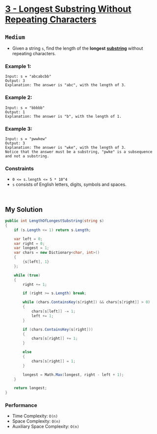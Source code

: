 [leet]: https://leetcode.com/problems/longest-substring-without-repeating-characters/
[link-substring]: https://en.wikipedia.org/wiki/Substring

# [3 - Longest Substring Without Repeating Characters][leet]

## `Medium`

- Given a string `s`, find the length of the **longest** [**substring**][link-substring] without repeating characters.

### Example 1:

```
Input: s = "abcabcbb"
Output: 3
Explanation: The answer is "abc", with the length of 3.
```

### Example 2:

```
Input: s = "bbbbb"
Output: 1
Explanation: The answer is "b", with the length of 1.
```

### Example 3:
```
Input: s = "pwwkew"
Output: 3
Explanation: The answer is "wke", with the length of 3.
Notice that the answer must be a substring, "pwke" is a subsequence and not a substring.
```

### Constraints
- `0 <= s.length <= 5 * 10^4`
- `s` consists of English letters, digits, symbols and spaces.

<br>

## My Solution

```cs
public int LengthOfLongestSubstring(string s) 
{
    if (s.Length <= 1) return s.Length;

    var left = 0;
    var right = 0;
    var longest = 1;
    var chars = new Dictionary<char, int>()
    {
        {s[left], 1}
    };

    while (true)
    {
        right += 1;

        if (right >= s.Length) break;

        while (chars.ContainsKey(s[right]) && chars[s[right]] > 0)
        {
            chars[s[left]] -= 1;
            left += 1;
        }

        if (chars.ContainsKey(s[right]))
        {
            chars[s[right]] += 1;
        }

        else
        {
            chars[s[right]] = 1;
        }

        longest = Math.Max(longest, right - left + 1);
    }

    return longest;
}
```

### Performance

- Time Complexity: ```O(n)```
- Space Complexity: ```O(n)```
- Auxiliary Space Complexity: ```O(n)```
